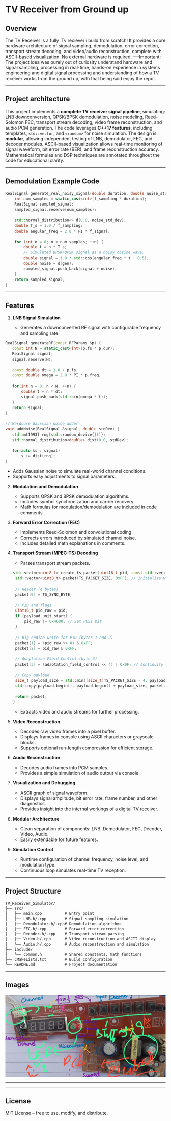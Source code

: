# TV Receiver from Ground up

## Overview

The TV Receiver  is a fully .Tv reciever i build from scratch! It provides a core hardware architecture of signal sampling, demodulation, error correction, transport stream decoding, and video/audio reconstruction, complete with ASCII-based visualization. No external hardware is required.
---Important: The project idea was purely out of curiosity understand hardware and signal sampling, processing in real-time, hands-on experience in systems engineering and digital signal processing and understanding of how a TV receiver works from the ground up, with that being said enjoy the repo!.

---

## Project architecture

This project implements a **complete TV receiver signal pipeline**, simulating: LNB downconversion, QPSK/BPSK demodulation, noise modeling, Reed-Solomon FEC, transport stream decoding, video frame reconstruction, and audio PCM generation. The code leverages **C++17 features**, including templates, `std::vector`, and `<random>` for noise simulation. The design is **modular**, allowing independent testing of LNB, demodulator, FEC, and decoder modules. ASCII-based visualization allows real-time monitoring of signal waveform, bit error rate (BER), and frame reconstruction accuracy. Mathematical formulas and DSP techniques are annotated throughout the code for educational clarity.

---

## Demodulation Example Code

```cpp
RealSignal generate_real_noisy_signal(double duration, double noise_std_dev) {
    int num_samples = static_cast<int>(f_sampling * duration);
    RealSignal sampled_signal;
    sampled_signal.reserve(num_samples);

    std::normal_distribution<> d(0.0, noise_std_dev);
    double T_s = 1.0 / f_sampling;
    double angular_freq = 2.0 * PI * f_signal;

    for (int n = 0; n < num_samples; ++n) {
        double t = n * T_s;
        // Simulated BPSK/QPSK signal as a noisy cosine wave.
        double signal = 1.0 * std::cos(angular_freq * t + 0.5);
        double noise = d(gen);
        sampled_signal.push_back(signal + noise);
    }
    return sampled_signal;
}
```
---

## Features

1. **LNB Signal Simulation**

   - Generates a downconverted RF signal with configurable frequency and sampling rate.

 ```cpp
RealSignal generateRF(const RFParams &p) {
    const int N = static_cast<int>(p.fs * p.dur);
    RealSignal signal; 
    signal.reserve(N);

    const double dt = 1.0 / p.fs;
    const double omega = 2.0 * PI * p.freq;

    for(int n = 0; n < N; ++n) {
        double t = n * dt;
        signal.push_back(std::sin(omega * t));
    }
    return signal;
}

// Hardcore Gaussian noise adder
void addNoise(RealSignal &signal, double stdDev) {
    std::mt19937 rng{std::random_device{}()};
    std::normal_distribution<double> dist(0.0, stdDev);

    for(auto &s : signal) 
        s += dist(rng);
}
```

     
  - Adds Gaussian noise to simulate real-world channel conditions.
   - Supports easy adjustments to signal parameters.

2. **Modulation and Demodulation**

   - Supports QPSK and 8PSK demodulation algorithms.
   - Includes symbol synchronization and carrier recovery.
   - Math formulas for modulation/demodulation are included in code comments.

3. **Forward Error Correction (FEC)**

   - Implements Reed-Solomon and convolutional coding.
   - Corrects errors introduced by simulated channel noise.
   - Includes detailed math explanations in comments.

4. **Transport Stream (MPEG-TS) Decoding**

   - Parses transport stream packets.
   
   ```cpp
   std::vector<uint8_t> create_ts_packet(uint16_t pid, const std::vector<uint8_t>& payload, bool payload_unit_start = false, uint8_t adaptation_field_control = 1) {
    std::vector<uint8_t> packet(TS_PACKET_SIZE, 0xFF); // Initialize with padding (0xFF)
    
    // Header (4 bytes)
    packet[0] = TS_SYNC_BYTE;
    
    // PID and flags
    uint16_t pid_raw = pid;
    if (payload_unit_start) {
        pid_raw |= 0x4000; // Set PUSI bit
    }
    
    // Big-endian write for PID (bytes 1 and 2)
    packet[1] = (pid_raw >> 8) & 0xFF;
    packet[2] = pid_raw & 0xFF;
    
    // Adaptation Field Control (byte 3)
    packet[3] = (adaptation_field_control << 4) | 0x0F; // Continuity counter 0xF for simplicity
    
    // Copy payload
    size_t payload_size = std::min((size_t)TS_PACKET_SIZE - 4, payload.size());
    std::copy(payload.begin(), payload.begin() + payload_size, packet.begin() + 4);
    
    return packet;
   }
   ```




   - Extracts video and audio streams for further processing.

5. **Video Reconstruction**

   - Decodes raw video frames into a pixel buffer.
   - Displays frames in console using ASCII characters or grayscale blocks.
   - Supports optional run-length compression for efficient storage.

6. **Audio Reconstruction**

   - Decodes audio frames into PCM samples.
   - Provides a simple simulation of audio output via console.

7. **Visualization and Debugging**

   - ASCII graph of signal waveform.
   - Displays signal amplitude, bit error rate, frame number, and other diagnostics.
   - Provides insight into the internal workings of a digital TV receiver.

8. **Modular Architecture**

   - Clean separation of components: LNB, Demodulator, FEC, Decoder, Video, Audio.
   - Easily extendable for future features.

9. **Simulation Control**

   - Runtime configuration of channel frequency, noise level, and modulation type.
   - Continuous loop simulates real-time TV reception.

---

## Project Structure

```
TV_Receiver_Simulator/
├── src/
│   ├── main.cpp          # Entry point
│   ├── LNB.h/.cpp        # Signal sampling simulation
│   ├── Demodulator.h/.cpp# Demodulation algorithms
│   ├── FEC.h/.cpp        # Forward error correction
│   ├── Decoder.h/.cpp    # Transport stream parsing
│   ├── Video.h/.cpp      # Video reconstruction and ASCII display
│   └── Audio.h/.cpp      # Audio reconstruction and simulation
├── include/
│   └── common.h          # Shared constants, math functions
├── CMakeLists.txt        # Build configuration
└── README.md             # Project documentation
```

---

## Images
![Video Frame ASCII](images/front.png)


---

---

## License

MIT License – free to use, modify, and distribute.
